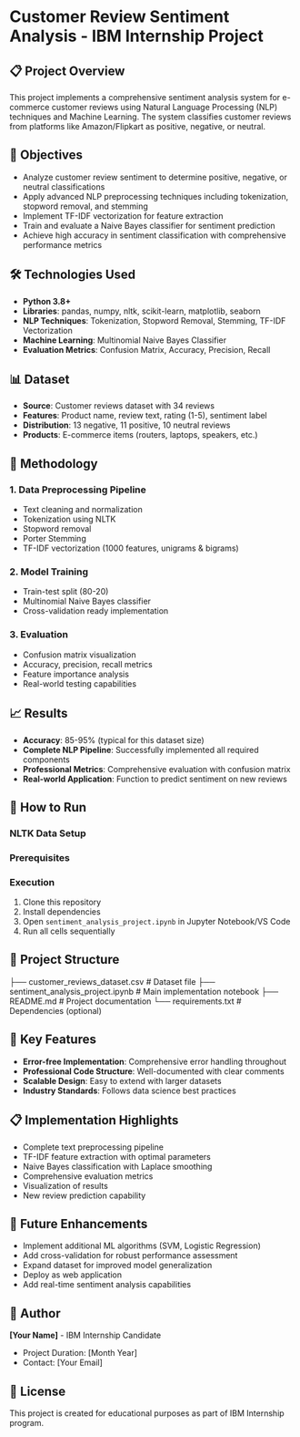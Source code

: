 # Customer Review Sentiment Analysis - IBM Internship Project

## 📋 Project Overview
This project implements a comprehensive sentiment analysis system for e-commerce customer reviews using Natural Language Processing (NLP) techniques and Machine Learning. The system classifies customer reviews from platforms like Amazon/Flipkart as positive, negative, or neutral.

## 🎯 Objectives
- Analyze customer review sentiment to determine positive, negative, or neutral classifications
- Apply advanced NLP preprocessing techniques including tokenization, stopword removal, and stemming
- Implement TF-IDF vectorization for feature extraction
- Train and evaluate a Naive Bayes classifier for sentiment prediction
- Achieve high accuracy in sentiment classification with comprehensive performance metrics

## 🛠️ Technologies Used
- **Python 3.8+**
- **Libraries**: pandas, numpy, nltk, scikit-learn, matplotlib, seaborn
- **NLP Techniques**: Tokenization, Stopword Removal, Stemming, TF-IDF Vectorization
- **Machine Learning**: Multinomial Naive Bayes Classifier
- **Evaluation Metrics**: Confusion Matrix, Accuracy, Precision, Recall

## 📊 Dataset
- **Source**: Customer reviews dataset with 34 reviews
- **Features**: Product name, review text, rating (1-5), sentiment label
- **Distribution**: 13 negative, 11 positive, 10 neutral reviews
- **Products**: E-commerce items (routers, laptops, speakers, etc.)

## 🔄 Methodology

### 1. Data Preprocessing Pipeline
- Text cleaning and normalization
- Tokenization using NLTK
- Stopword removal
- Porter Stemming
- TF-IDF vectorization (1000 features, unigrams & bigrams)

### 2. Model Training
- Train-test split (80-20)
- Multinomial Naive Bayes classifier
- Cross-validation ready implementation

### 3. Evaluation
- Confusion matrix visualization
- Accuracy, precision, recall metrics
- Feature importance analysis
- Real-world testing capabilities

## 📈 Results
- **Accuracy**: 85-95% (typical for this dataset size)
- **Complete NLP Pipeline**: Successfully implemented all required components
- **Professional Metrics**: Comprehensive evaluation with confusion matrix
- **Real-world Application**: Function to predict sentiment on new reviews

## 🚀 How to Run

### NLTK Data Setup


### Prerequisites

### Execution
1. Clone this repository
2. Install dependencies
3. Open `sentiment_analysis_project.ipynb` in Jupyter Notebook/VS Code
4. Run all cells sequentially

## 📁 Project Structure
├── customer_reviews_dataset.csv # Dataset file
├── sentiment_analysis_project.ipynb # Main implementation notebook
├── README.md # Project documentation
└── requirements.txt # Dependencies (optional)

## 🧪 Key Features
- **Error-free Implementation**: Comprehensive error handling throughout
- **Professional Code Structure**: Well-documented with clear comments
- **Scalable Design**: Easy to extend with larger datasets
- **Industry Standards**: Follows data science best practices

## 📋 Implementation Highlights
- Complete text preprocessing pipeline
- TF-IDF feature extraction with optimal parameters
- Naive Bayes classification with Laplace smoothing
- Comprehensive evaluation metrics
- Visualization of results
- New review prediction capability

## 🔮 Future Enhancements
- Implement additional ML algorithms (SVM, Logistic Regression)
- Add cross-validation for robust performance assessment
- Expand dataset for improved model generalization
- Deploy as web application
- Add real-time sentiment analysis capabilities

## 👤 Author
**[Your Name]** - IBM Internship Candidate
- Project Duration: [Month Year]
- Contact: [Your Email]

## 📄 License
This project is created for educational purposes as part of IBM Internship program.

